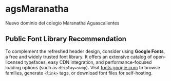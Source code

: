 # agsMaranatha
Nuevo dominio del colegio Maranatha Aguascalientes

## Public Font Library Recommendation

To complement the refreshed header design, consider using **Google Fonts**, a free and widely trusted font library. It offers an extensive catalog of open-licensed typefaces, easy CDN integration, and performance-focused loading options (such as `display=swap`). Visit [fonts.google.com](https://fonts.google.com) to browse families, generate `<link>` tags, or download font files for self-hosting.